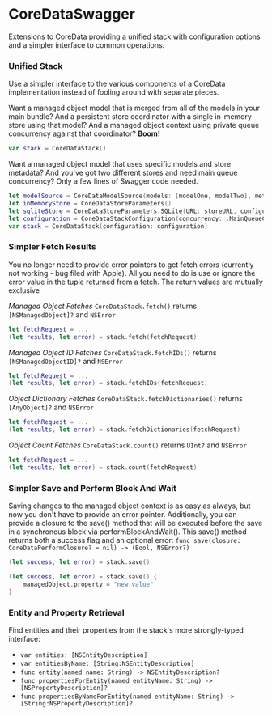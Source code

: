 CoreDataSwagger
===============

Extensions to CoreData providing a unified stack with configuration options and a simpler interface to common operations.

### Unified Stack

Use a simpler interface to the various components of a CoreData implementation instead of fooling around with separate pieces.

Want a managed object model that is merged from all of the models in your main bundle?  And a persistent store coordinator with a single in-memory store using that model?  And a managed object context using private queue concurrency against that coordinator?  **Boom!**
```swift
var stack = CoreDataStack()
```

Want a managed object model that uses specific models and store metadata?  And you've got two different stores and need main queue concurrency?  Only a few lines of Swagger code needed.
```swift
let modelSource = CoreDataModelSource(models: [modelOne, modelTwo], metadata: metadata)
let inMemoryStore = CoreDataStoreParameters()
let sqliteStore = CoreDataStoreParameters.SQLite(URL: storeURL, configuration: "Custom", options: nil)
let configuration = CoreDataStackConfiguration(concurrency: .MainQueueConcurrencyType, modelSource: modelSource, storeParameters: [inMemoryStore, sqliteStore])
var stack = CoreDataStack(configuration: configuration)
```


### Simpler Fetch Results

You no longer need to provide error pointers to get fetch errors (currently not working - bug filed with Apple).  All you need to do is use or ignore the error value in the tuple returned from a fetch.  The return values are mutually exclusive

*Managed Object Fetches*
`CoreDataStack.fetch()` returns `[NSManagedObject]?` and `NSError`
```swift
let fetchRequest = ...
(let results, let error) = stack.fetch(fetchRequest)
```

*Managed Object ID Fetches*
`CoreDataStack.fetchIDs()` returns `[NSManagedObjectID]?` and `NSError`
```swift
let fetchRequest = ...
(let results, let error) = stack.fetchIDs(fetchRequest)
```

*Object Dictionary Fetches*
`CoreDataStack.fetchDictionaries()` returns `[AnyObject]?` and `NSError`
```swift
let fetchRequest = ...
(let results, let error) = stack.fetchDictionaries(fetchRequest)
```

*Object Count Fetches*
`CoreDataStack.count()` returns `UInt?` and `NSError`
```swift
let fetchRequest = ...
(let results, let error) = stack.count(fetchRequest)
```


### Simpler Save and Perform Block And Wait

Saving changes to the managed object context is as easy as always, but now you don't have to provide an error pointer.  Additionally, you can provide a closure to the save() method that will be executed before the save in a synchronous block via performBlockAndWait().  This save() method returns both a success flag and an optional error:
`func save(closure: CoreDataPerformClosure? = nil) -> (Bool, NSError?)`

```swift
(let success, let error) = stack.save()
```

```swift
(let success, let error) = stack.save() {
    managedObject.property = "new value"
}
```


### Entity and Property Retrieval

Find entities and their properties from the stack's more strongly-typed interface:
- `var entities: [NSEntityDescription]`
- `var entitiesByName: [String:NSEntityDescription]`
- `func entity(named name: String) -> NSEntityDescription?`
- `func propertiesForEntity(named entityName: String) -> [NSPropertyDescription]?`
- `func propertiesByNameForEntity(named entityName: String) -> [String:NSPropertyDescription]?`
